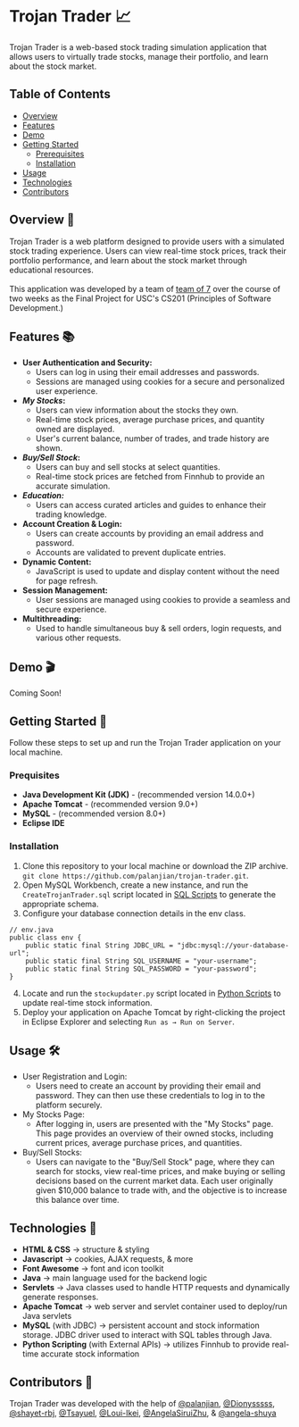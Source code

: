 # Trojan Trader 📈
Trojan Trader is a web-based stock trading simulation application that allows users to virtually trade stocks, manage their portfolio, and learn about the stock market.
## Table of Contents
* [Overview](https://github.com/palanjian/trojan-trader#overview-)
* [Features](https://github.com/palanjian/trojan-trader#features-)
* [Demo](https://github.com/palanjian/trojan-trader#demo-)
* [Getting Started](https://github.com/palanjian/trojan-trader#getting-started-)
  - [Prerequisites](https://github.com/palanjian/trojan-trader#prerequisites-)
  - [Installation](https://github.com/palanjian/trojan-trader#installation-)
* [Usage](https://github.com/palanjian/trojan-trader#usage-%EF%B8%8F)
* [Technologies](https://github.com/palanjian/trojan-trader#technologies-)
* [Contributors](https://github.com/palanjian/trojan-trader#contributors-)

## Overview 🔎
Trojan Trader is a web platform designed to provide users with a simulated stock trading experience. Users can view real-time stock prices, track their portfolio performance, and learn about the stock market through educational resources.
<br><br>This application was developed by a team of [team of 7](https://github.com/palanjian/trojan-trader#contributors-) over the course of two weeks as the Final Project for USC's CS201 (Principles of Software Development.)
## Features 📚
* __User Authentication and Security:__
  - Users can log in using their email addresses and passwords.
  - Sessions are managed using cookies for a secure and personalized user experience.
* __*My Stocks*:__
  - Users can view information about the stocks they own.
  - Real-time stock prices, average purchase prices, and quantity owned are displayed.
  - User's current balance, number of trades, and trade history are shown.
* __*Buy/Sell Stock*:__
  - Users can buy and sell stocks at select quantities.
  - Real-time stock prices are fetched from Finnhub to provide an accurate simulation.
* __*Education:*__
  - Users can access curated articles and guides to enhance their trading knowledge.
* __Account Creation & Login:__
  - Users can create accounts by providing an email address and password.
  - Accounts are validated to prevent duplicate entries.
* __Dynamic Content:__
  - JavaScript is used to update and display content without the need for page refresh.
* __Session Management:__
  - User sessions are managed using cookies to provide a seamless and secure experience.
* __Multithreading:__
  - Used to handle simultaneous buy & sell orders, login requests, and various other requests.

## Demo 🎬
Coming Soon!

## Getting Started 🏁
Follow these steps to set up and run the Trojan Trader application on your local machine.
### Prequisites
* __Java Development Kit (JDK)__ - (recommended version 14.0.0+)
* __Apache Tomcat__ - (recommended version 9.0+)
* __MySQL__ - (recommended version 8.0+)
* __Eclipse IDE__
### Installation
1. Clone this repository to your local machine or download the ZIP archive.
``` git clone https://github.com/palanjian/trojan-trader.git ```.
2. Open MySQL Workbench, create a new instance, and run the ```CreateTrojanTrader.sql``` script located in [SQL Scripts](https://github.com/palanjian/trojan-trader/tree/main/SQL%20Scripts) to generate the appropriate schema.
3. Configure your database connection details in the env class.
```
// env.java
public class env {
    public static final String JDBC_URL = "jdbc:mysql://your-database-url";
    public static final String SQL_USERNAME = "your-username";
    public static final String SQL_PASSWORD = "your-password";
}
```
4. Locate and run the ```stockupdater.py``` script located in [Python Scripts](https://github.com/palanjian/trojan-trader/tree/main/Python%20Scripts) to update real-time stock information.
5. Deploy your application on Apache Tomcat by right-clicking the project in Eclipse Explorer and selecting ``Run as → Run on Server``.

## Usage 🛠️
* User Registration and Login:
  - Users need to create an account by providing their email and password. They can then use these credentials to log in to the platform securely.
* My Stocks Page:
  - After logging in, users are presented with the "My Stocks" page. This page provides an overview of their owned stocks, including current prices, average purchase prices, and quantities.
* Buy/Sell Stocks:
  - Users can navigate to the "Buy/Sell Stock" page, where they can search for stocks, view real-time prices, and make buying or selling decisions based on the current market data. Each user originally given $10,000 balance to trade with, and the objective is to increase this balance over time.

## Technologies 💾
* __HTML & CSS__ → structure & styling
* __Javascript__ → cookies, AJAX requests, & more
* __Font Awesome__ → font and icon toolkit
* __Java__ → main language used for the backend logic
* __Servlets__ → Java classes used to handle HTTP requests and dynamically generate responses.
* __Apache Tomcat__ → web server and servlet container used to deploy/run Java servlets
* __MySQL__ (with JDBC) → persistent account and stock information storage. JDBC driver used to interact with SQL tables through Java. 
* __Python Scripting__ (with External APIs) → utilizes Finnhub to provide real-time accurate stock information
## Contributors 👥
Trojan Trader was developed with the help of [@palanjian](https://github.com/palanjian), [@Dionysssss](https://github.com/Dionysssss), [@shayet-rbj](https://github.com/shayet-rbj), [@Tsayuel](https://github.com/Tsayuel), 
[@Loui-Ikei](https://github.com/Loui-Ikei), [@AngelaSiruiZhu](https://github.com/AngelaSiruiZhu), & [@angela-shuya](https://github.com/angela-shuya)
